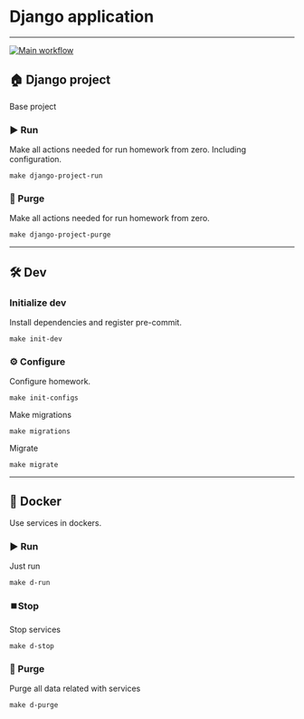 # Django application

---
[![Main workflow](https://github.com/hillel-i-python-pro-i-2023-06-23/homework__anton_yadov__17/actions/workflows/main-workflow.yml/badge.svg)](https://github.com/hillel-i-python-pro-i-2023-06-23/homework_11__yevhen__yalovenko/actions/workflows/main-workflow.yml)
## 🏠 Django project

Base project

### ▶️ Run

Make all actions needed for run homework from zero. Including configuration.

```shell
make django-project-run
```

### 🚮 Purge

Make all actions needed for run homework from zero.

```shell
make django-project-purge
```

---

## 🛠️ Dev

### Initialize dev

Install dependencies and register pre-commit.

```shell
make init-dev
```

### ⚙️ Configure

Configure homework.

```shell
make init-configs
```

Make migrations

```shell
make migrations
```

Migrate

```shell
make migrate
```
---

## 🐳 Docker

Use services in dockers.

### ▶️ Run

Just run

```shell
make d-run
```

### ⏹️Stop

Stop services

```shell
make d-stop
```

### 🚮 Purge

Purge all data related with services

```shell
make d-purge
```
